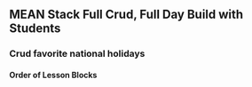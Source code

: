 
## MEAN Stack Full Crud, Full Day Build with Students

### Crud favorite national holidays

#### Order of Lesson Blocks


